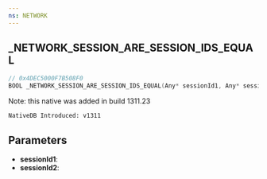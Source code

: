 ```yaml
---
ns: NETWORK
---
```

## _NETWORK_SESSION_ARE_SESSION_IDS_EQUAL

```c
// 0x4DEC5000F7B508F0
BOOL _NETWORK_SESSION_ARE_SESSION_IDS_EQUAL(Any* sessionId1, Any* sessionId2);
```

Note: this native was added in build 1311.23

```
NativeDB Introduced: v1311
```

## Parameters
* **sessionId1**:
* **sessionId2**:
